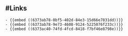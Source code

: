 ## #Links
	- {{embed ((6373ab78-0bf5-402d-84e3-15d66e7831dd))}}
	- {{embed ((6373ab78-9e73-4608-9124-5225076f233c))}}
	- {{embed ((6373ac40-74fd-4fcd-8418-f7bf46e8798e))}}